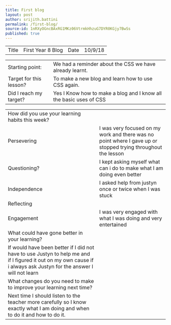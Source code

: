 ```yaml
---
title: First blog
layout: post
author: srijith.battini
permalink: /first-blog/
source-id: 1nRXyOGncBAxRG1MKz06VtrmkHhzuG7DYR0KGjy7BwSs
published: true
---
```

<table>
  <tr>
    <td>Title</td>
    <td>First Year 8 Blog</td>
    <td>Date</td>
    <td>10/9/18</td>
  </tr>
</table>


<table>
  <tr>
    <td>Starting point:</td>
    <td>We had a reminder about the CSS we have already learnt.</td>
  </tr>
  <tr>
    <td>Target for this lesson?</td>
    <td>To make a new blog and learn how to use CSS again.</td>
  </tr>
  <tr>
    <td>Did I reach my target? </td>
    <td>Yes I Know how to make a blog and I know all the basic uses of CSS</td>
  </tr>
</table>


<table>
  <tr>
    <td>How did you use your learning habits this week?</td>
    <td></td>
  </tr>
  <tr>
    <td>Persevering</td>
    <td>I was very focused on my work and there was no point where I gave up or stopped trying throughout the lesson</td>
  </tr>
  <tr>
    <td>Questioning?</td>
    <td>I kept asking myself what can i do to make what I am doing even better</td>
  </tr>
  <tr>
    <td>Independence</td>
    <td>I asked help from justyn once or twice when I was stuck</td>
  </tr>
  <tr>
    <td>Reflecting</td>
    <td></td>
  </tr>
  <tr>
    <td>Engagement</td>
    <td>I was very engaged with what I was doing and very entertained</td>
  </tr>
  <tr>
    <td>What could have gone better in your learning?</td>
    <td></td>
  </tr>
  <tr>
    <td>If would have been better if I did not have to use Justyn to help me and if I figured it out on my own cause if i always ask Justyn for the answer I will not learn</td>
    <td></td>
  </tr>
  <tr>
    <td>What changes do you need to make to improve your learning next time?</td>
    <td></td>
  </tr>
  <tr>
    <td>Next time I should listen to the teacher more carefully so I know exactly what I am doing and when to do it and how to do it.</td>
    <td></td>
  </tr>
</table>


